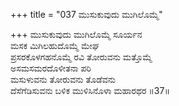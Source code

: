 +++
title = "037 ಮುಸುಕುವುದು ಮುಗಿಲೊಮ್ಮೆ"

+++
ಮುಸುಕುವುದು ಮುಗಿಲೊಮ್ಮೆ ಸೂರ್ಯನ  
ಮಸಕ ಮಿಗಿಲಹುದೊಮ್ಮೆ ಮೇಘ  
ಪ್ರಸರಕೊಳಗಹನೊಮ್ಮೆ ರವಿ ತೋರುವನು ಮತ್ತೊಮ್ಮೆ  
ಅಸಮಸಮರದೊಳೀತನಾ ಪರಿ  
ಮಸುಳುವನು ತೋರುವನು ತೊಡೆವನು  
ದೆಸೆಗೆಡಿಸುವನು ಬಳಿಕ ಮುಳಿಸಿನೊಳಾ ಮಹಾರಥರ      ॥37॥